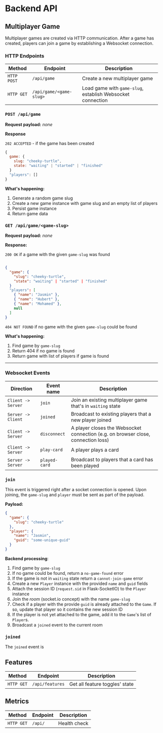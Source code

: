 # Backend API

## Multiplayer Game

Multiplayer games are created via HTTP communication. After a game has created, players can join a game by establishing a Websocket connection.

### HTTP Endpoints
| Method | Endpoint | Description |
| - | - | - |
| `HTTP POST` | `/api/game` | Create a new multiplayer game |
| `HTTP GET` | `/api/game/<game-slug>` | Load game with `game-slug`, establish Websocket connection |


### `POST /api/game`

**Request payload:** _none_

**Response**

`202 ACCEPTED` - if the game has been created
```js
{
  game: {
    slug: "cheeky-turtle",
    state: "waiting" | "started" | "finished"
  }
  "players": []
}
```

**What's happening:**

1. Generate a random game slug
2. Create a new game instance with game slug and an empty list of players
3. Persist game instance
4. Return game data

### `GET /api/game/<game-slug>`

**Request payload:** _none_

**Response:**

`200 OK` if a game with the given `game-slug` was found
```json

{
  "game": {
    "slug": "cheeky-turtle",
    "state": "waiting" | "started" | "finished"
  }
  "players": [
    { "name": "Jasmin" },
    { "name": "Hubert" },
    { "name": "Mohamed" },
    null
  ]
}
```

`404 NOT FOUND` if no game with the given `game-slug` could be found

**What's happening:**

1. Find game by `game-slug`
2. Return 404 if no game is found
3. Return game with list of players if game is found

---

### Websocket Events
| Direction | Event name | Description |
| - | - | - |
| `Client -> Server` | `join` | Join an existing multiplayer game that's in `waiting` state |
| `Server -> Client` | `joined` | Broadcast to existing players that a new player joined |
| `Client -> Server` | `disconnect` | A player closes the Websocket connection (e.g. on browser close, connection loss) |
| `Client -> Server` | `play-card` | A player plays a card |
| `Server -> Server` | `played-card` | Broadcast to players that a card has been played |

### `join`
This event is triggered right after a socket connection is opened. Upon joining, the `game-slug` and `player` must be sent as part of the payload.

**Payload:**

```json
{
  "game": {
    "slug": "cheeky-turtle"
  },
  "player": {
    "name": "Jasmin",
    "guid": "some-unique-guid"
  }
}
```

**Backend processing**:
1. Find game by `game-slug`
2. If no game could be found, return a `no-game-found` error
3. If the game is not in `waiting` state return a `cannot-join-game` error
4. Create a new `Player` instance with the provided `name` and `guid` fields
5. Attach the session ID (`request.sid` in Flask-SocketIO) to the `Player` instance
6. Join the _room_ (socket.io concept) with the name `game-slug`
7. Check if a player with the provide `guid` is already attached to the `Game`. If so, update that player so it contains the new session ID
8. If the player is not yet attached to the game, add it to the `Game`'s list of `Player`s.
9. Broadcast a `joined` event to the current room

### `joined`

The `joined` event is

## Features

| Method | Endpoint | Description |
| - | - | - |
| `HTTP GET` | `/api/features` | Get all feature toggles' state |


## Metrics

| Method | Endpoint | Description |
| - | - | - |
| `HTTP GET` | `/api/` | Health check |

